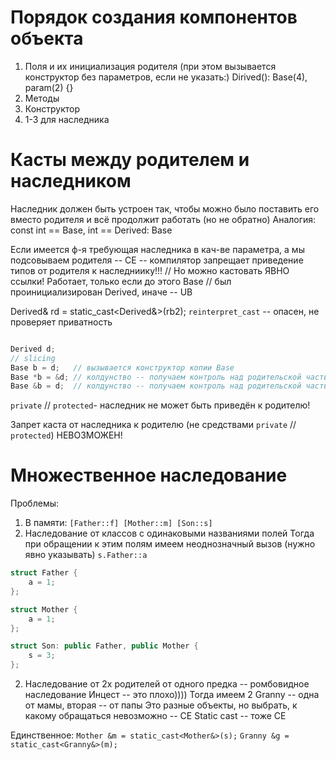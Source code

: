 # Порядок создания компонентов объекта
1. Поля и их инициализация родителя (при этом вызывается конструктор без параметров, если не указать:)
Dirived(): Base(4), param(2) {} 
2. Методы
3. Конструктор
4. 1-3 для наследника 

# Касты между родителем и наследником
Наследник должен быть устроен так, чтобы можно было поставить его вместо родителя и всё продолжит работать (но не обратно) 
Аналогия: const int == Base, int == Derived: Base

Если имеется ф-я требующая наследника в кач-ве параметра, а мы подсовываем родителя -- CE -- компилятор запрещает приведение типов от родителя к наследниику!!!
// Но можно кастовать ЯВНО ссылки! Работает, только если до этого Base 
// был проинициализирован Derived, иначе -- UB

Derived& rd = static_cast<Derived&>(rb2); 
`reinterpret_cast` -- опасен, не проверяет приватность

```c++

Derived d;
// slicing
Base b = d;   // вызывается конструктор копии Base
Base *b = &d; // колдунство -- получаем контроль над родительской частью 'd'
Base &b = d;  // колдунство -- получаем контроль над родительской частью 'd'
```

`private` // `protected`- наследник не может быть приведён к родителю!

Запрет каста от наследника к родителю (не средствами `private` // `protected`) НЕВОЗМОЖЕН!

# Множественное наследование
Проблемы:
1. В памяти: `[Father::f] [Mother::m] [Son::s]`
2. Наследование от классов с одинаковыми названиями полей
Тогда при обращении к этим полям имеем неоднозначный вызов (нужно явно указывать)
`s.Father::a`

```c++
struct Father {
    a = 1;
};

struct Mother {
    a = 1;
};

struct Son: public Father, public Mother {
    s = 3;
};
```

2. Наследование от 2х родителей от одного предка -- ромбовидное наследование
Инцест -- это плохо))))
Тогда имеем 2 Granny -- одна от мамы, вторая -- от папы
Это разные объекты, но выбрать, к какому обращаться невозможно -- CE
Static cast -- тоже CE

Единственное:
`Mother &m = static_cast<Mother&>(s);`
`Granny &g = static_cast<Granny&>(m);`